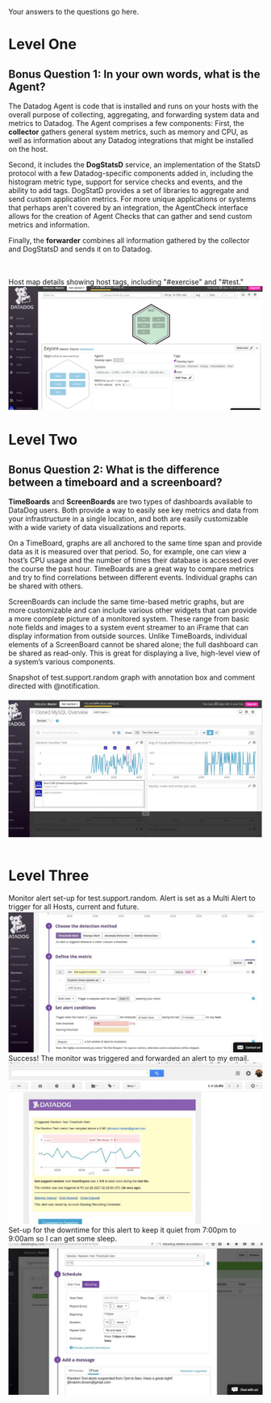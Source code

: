 Your answers to the questions go here.
<h1>Level One</h1>
<h2>Bonus Question 1: In your own words, what is the Agent?</h2>
<p>
The Datadog Agent is code that is installed and runs on your hosts with the overall purpose of collecting, aggregating, and forwarding system data and metrics to Datadog. The Agent comprises a few components: First, the <b>collector</b> gathers general system metrics, such as memory and CPU, as well as information about any Datadog integrations that might be installed on the host. 
</p>
<p>
Second, it includes the <b>DogStatsD</b> service, an implementation of the StatsD protocol with a few Datadog-specific components added in, including the histogram metric type, support for service checks and events, and the ability to add tags. DogStatD provides a set of libraries to aggregate and send custom application metrics. For more unique applications or systems that perhaps aren't covered by an integration, the AgentCheck interface allows for the creation of Agent Checks that can gather and send custom metrics and information. 
</p>
<p>
Finally, the <b>forwarder</b> combines all information gathered by the collector and DogStatsD and sends it on to Datadog.
</p>
<br><br>
Host map details showing host tags, including "#exercise" and "#test."
<img src='img/hostsAndTags.jpg'>

<h1>Level Two</h1>
<h2>Bonus Question 2: What is the difference between a timeboard and a screenboard?</h2>
<p>
  <b>TimeBoards</b> and <b>ScreenBoards</b> are two types of dashboards available to DataDog users. Both provide a way to easily see key metrics and data from your infrastructure in a single location, and both are easily customizable with a wide variety of data visualizations and reports.
</p>
<p>
On a TimeBoard, graphs are all anchored to the same time span and provide data as it is measured over that period. So, for example, one can view a host’s CPU usage and the number of times their database is accessed over the course the past hour. TimeBoards are a great way to compare metrics and try to find correlations between different events. Individual graphs can be shared with others.
</p>
<p>
ScreenBoards can include the same time-based metric graphs, but are more customizable and can include various other widgets that can provide a more complete picture of a monitored system. These range from basic note fields and images to a system event streamer to an iFrame that can display information from outside sources. Unlike TimeBoards, individual elements of a ScreenBoard cannot be shared alone; the full dashboard can be shared as read-only. This is great for displaying a live, high-level view of a system’s various components.
</p>
Snapshot of test.support.random graph with annotation box and comment directed with @notification.
<br><br><img src='img/testAnnotation.jpg'>
<br><br>
<h1>Level Three</h1>
Monitor alert set-up for test.support.random. Alert is set as a Multi Alert to trigger for all Hosts, current and future.
<img src='img/testMonitor.jpg'>
<br>
Success! The monitor was triggered and forwarded an alert to my email.
<img src='img/triggerAlert.jpg'>
<br>
Set-up for the downtime for this alert to keep it quiet from 7:00pm to 9:00am so I can get some sleep.
<img src='img/monitorDowntime.jpg'>
